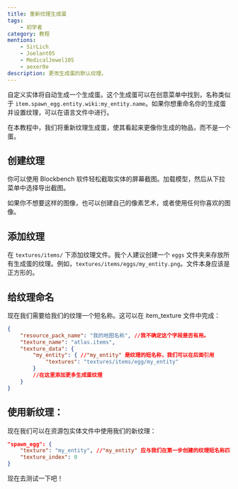 ```yaml
---
title: 重新纹理生成蛋
tags:
    - 初学者
category: 教程
mentions:
    - SirLich
    - Joelant05
    - MedicalJewel105
    - aexer0e
description: 更改生成蛋的默认纹理。
---
```


自定义实体将自动生成一个生成蛋。这个生成蛋可以在创意菜单中找到，名称类似于 `item.spawn_egg.entity.wiki:my_entity.name`。如果你想重命名你的生成蛋并设置纹理，可以在语言文件中进行。

在本教程中，我们将重新纹理生成蛋，使其看起来更像你生成的物品，而不是一个蛋。

## 创建纹理

你可以使用 Blockbench 软件轻松截取实体的屏幕截图。加载模型，然后从下拉菜单中选择导出截图。

如果你不想要这样的图像，也可以创建自己的像素艺术，或者使用任何你喜欢的图像。

## 添加纹理

在 `textures/items/` 下添加纹理文件。我个人建议创建一个 `eggs` 文件夹来存放所有生成蛋的纹理。例如，`textures/items/eggs/my_entity.png`。文件本身应该是正方形的。

## 给纹理命名

现在我们需要给我们的纹理一个短名称。这可以在 item_texture 文件中完成：

```json title="RP/textures/item_texture.json"
{
	"resource_pack_name": "我的地图名称", //我不确定这个字段是否有用。
	"texture_name": "atlas.items",
	"texture_data": {
		"my_entity": { //"my_entity" 是纹理的短名称，我们可以在后面引用
			"textures": "textures/items/egg/my_entity"
		}
        //在这里添加更多生成蛋纹理
    }
}
```

## 使用新纹理：

现在我们可以在资源包实体文件中使用我们的新纹理：

```json title="RP/entity/my_entity.json#description"
"spawn_egg": {
    "texture": "my_entity", //"my_entity" 应与我们在第一步创建的纹理短名称匹配。
    "texture_index": 0
}
```

现在去测试一下吧！